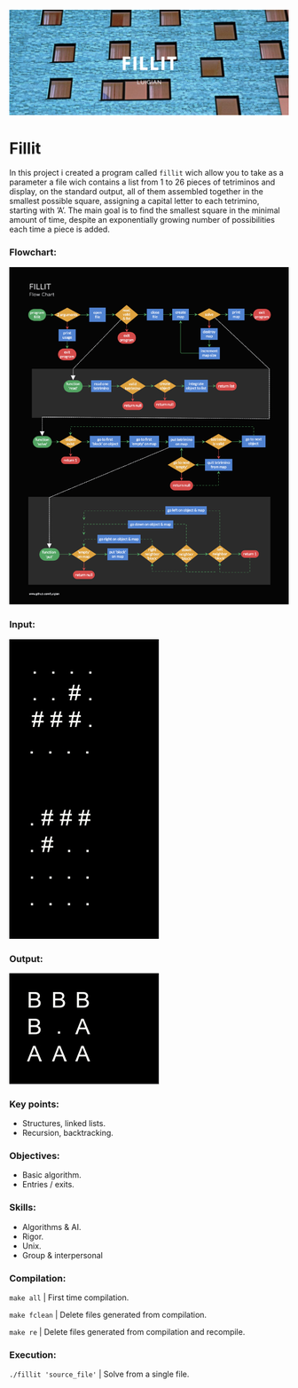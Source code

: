 ![](resources/images/fillit_banner.png)

# Fillit

In this project i created a program called `fillit` wich allow you to take as a parameter a file wich contains a list from 1 to 26 pieces of tetriminos and display, on the standard output, all of them assembled together in the smallest possible square, assigning a capital letter to each tetrimino, starting with ’A’. The main goal is to find the smallest square in the minimal amount of time, despite an exponentially growing number of possibilities each time a piece is added.

### Flowchart:
![](resources/images/fillit_flowchart.png)

### Input:
![](resources/images/fillit_input.jpg)

### Output:
![](resources/images/fillit_output.jpg)

### Key points:

* Structures, linked lists.
* Recursion, backtracking.

### Objectives:

* Basic algorithm. 
* Entries / exits.

### Skills:
 
* Algorithms & AI.
* Rigor.
* Unix.
* Group & interpersonal

### Compilation:

`make all` | First time compilation.

`make fclean` | Delete files generated from compilation.

`make re` | Delete files generated from compilation and recompile.

### Execution:

`./fillit 'source_file'` | Solve from a single file.
